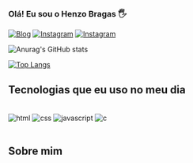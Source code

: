 ### Olá! Eu sou o Henzo Bragas 🖐️


[![Blog](https://img.shields.io/website?label=DevBragas.com&style=for-the-badge&url=https://DevBragas/)](https://devbragas.com)
[![Instagram](https://img.shields.io/badge/Instagram-E4405F?style=for-the-badge&logo=instagram&logoColor=white)](https://www.instagram.com/_he.bragas/)
[![Instagram](https://img.shields.io/badge/LinkedIn-0077B5?style=for-the-badge&logo=linkedin&logoColor=white)](https://www.linkedin.com/in/henzo-bragas-75b982262/)

![Anurag's GitHub stats](https://github-readme-stats.vercel.app/api?username=HenzoBragas&show_icons=true&theme=dracula)

[![Top Langs](https://github-readme-stats.vercel.app/api/top-langs/?username=HenzoBragas)](https://github.com/anuraghazra/github-readme-stats)

## Tecnologias que eu uso no meu dia

<div style="display: inline_block"></br>
    <img align="center" alt="html" src="https://img.shields.io/badge/HTML5-E34F26?style=for-the-badge&logo=html5&logoColor=white">
    <img align="center" alt="css" src="https://img.shields.io/badge/CSS3-1572B6?style=for-the-badge&logo=css3&logoColor=white">
    <img align="center" alt="javascript" src="https://img.shields.io/badge/JavaScript-323330?style=for-the-badge&logo=javascript&logoColor=F7DF1E">
    <img align="center" alt="c" src="https://img.shields.io/badge/C-00599C?style=for-the-badge&logo=c&logoColor=white">
</div></br>



## Sobre mim

